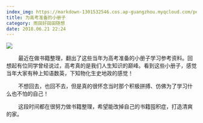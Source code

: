 ```yaml
---
index_img: https://markdown-1301532546.cos.ap-guangzhou.myqcloud.com/peipei_blog/20210921150014.jpeg
title: 为高考准备的小册子
category: 雨田好田田随想
date: 2018.06.21 22:24
---
```


![](https://markdown-1301532546.cos.ap-guangzhou.myqcloud.com/peipei_blog/20210921150014.jpeg)  



        最近在做书籍整理，翻出了这些当年为高考准备的小册子学习参考资料。回想起有位同学曾经说过，高考真的是我们人生知识的巅峰。看到这些小册子，感觉当年大家有种上知语数英，下知物化生史地政的感觉！  

        不想回去，也回不去，但是真的很怀念当时那个积极拼搏、仿佛为了学习什么也不怕的自己！

        这段时间都在很努力做书籍整理，希望能改掉自己的书籍囤积症，打造清爽的家。